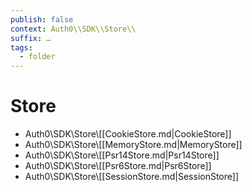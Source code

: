 ```yaml
---
publish: false
context: Auth0\\SDK\\Store\\
suffix: …
tags:
  - folder
---
```

# Store

- Auth0\\SDK\\Store\\[[CookieStore.md|CookieStore]]
- Auth0\\SDK\\Store\\[[MemoryStore.md|MemoryStore]]
- Auth0\\SDK\\Store\\[[Psr14Store.md|Psr14Store]]
- Auth0\\SDK\\Store\\[[Psr6Store.md|Psr6Store]]
- Auth0\\SDK\\Store\\[[SessionStore.md|SessionStore]]

